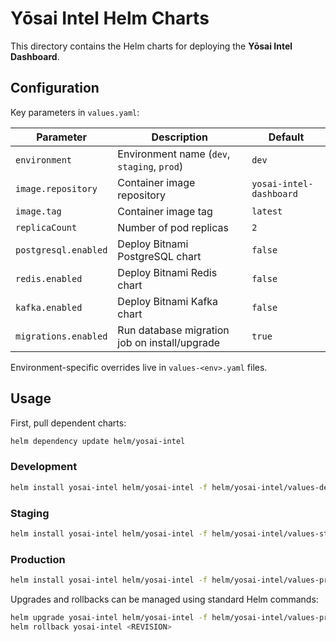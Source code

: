 # Yōsai Intel Helm Charts

This directory contains the Helm charts for deploying the **Yōsai Intel Dashboard**.

## Configuration
Key parameters in `values.yaml`:

| Parameter | Description | Default |
|-----------|-------------|---------|
| `environment` | Environment name (`dev`, `staging`, `prod`) | `dev` |
| `image.repository` | Container image repository | `yosai-intel-dashboard` |
| `image.tag` | Container image tag | `latest` |
| `replicaCount` | Number of pod replicas | `2` |
| `postgresql.enabled` | Deploy Bitnami PostgreSQL chart | `false` |
| `redis.enabled` | Deploy Bitnami Redis chart | `false` |
| `kafka.enabled` | Deploy Bitnami Kafka chart | `false` |
| `migrations.enabled` | Run database migration job on install/upgrade | `true` |

Environment-specific overrides live in `values-<env>.yaml` files.

## Usage
First, pull dependent charts:

```sh
helm dependency update helm/yosai-intel
```

### Development
```sh
helm install yosai-intel helm/yosai-intel -f helm/yosai-intel/values-dev.yaml
```

### Staging
```sh
helm install yosai-intel helm/yosai-intel -f helm/yosai-intel/values-staging.yaml
```

### Production
```sh
helm install yosai-intel helm/yosai-intel -f helm/yosai-intel/values-prod.yaml
```

Upgrades and rollbacks can be managed using standard Helm commands:

```sh
helm upgrade yosai-intel helm/yosai-intel -f helm/yosai-intel/values-prod.yaml
helm rollback yosai-intel <REVISION>
```
